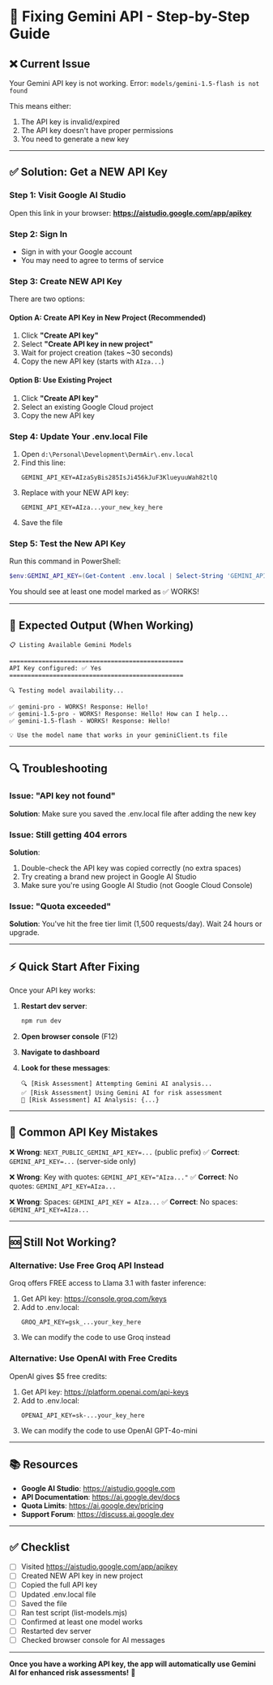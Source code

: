 # 🔧 Fixing Gemini API - Step-by-Step Guide

## ❌ Current Issue

Your Gemini API key is not working. Error: `models/gemini-1.5-flash is not found`

This means either:
1. The API key is invalid/expired
2. The API key doesn't have proper permissions
3. You need to generate a new key

---

## ✅ Solution: Get a NEW API Key

### Step 1: Visit Google AI Studio

Open this link in your browser:
**https://aistudio.google.com/app/apikey**

### Step 2: Sign In

- Sign in with your Google account
- You may need to agree to terms of service

### Step 3: Create NEW API Key

There are two options:

#### Option A: Create API Key in New Project (Recommended)
1. Click **"Create API key"**
2. Select **"Create API key in new project"**
3. Wait for project creation (takes ~30 seconds)
4. Copy the new API key (starts with `AIza...`)

#### Option B: Use Existing Project
1. Click **"Create API key"**
2. Select an existing Google Cloud project
3. Copy the new API key

### Step 4: Update Your .env.local File

1. Open `d:\Personal\Development\DermAir\.env.local`
2. Find this line:
   ```
   GEMINI_API_KEY=AIzaSyBis285IsJi456kJuF3KlueyuuWah82tlQ
   ```
3. Replace with your NEW API key:
   ```
   GEMINI_API_KEY=AIza...your_new_key_here
   ```
4. Save the file

### Step 5: Test the New API Key

Run this command in PowerShell:

```powershell
$env:GEMINI_API_KEY=(Get-Content .env.local | Select-String 'GEMINI_API_KEY' | ForEach-Object { $_.ToString().Split('=')[1] }); node scripts/list-models.mjs
```

You should see at least one model marked as ✅ WORKS!

---

## 🎯 Expected Output (When Working)

```
📋 Listing Available Gemini Models

================================================
API Key configured: ✅ Yes
================================================

🔍 Testing model availability...

✅ gemini-pro - WORKS! Response: Hello!
✅ gemini-1.5-pro - WORKS! Response: Hello! How can I help...
✅ gemini-1.5-flash - WORKS! Response: Hello!

💡 Use the model name that works in your geminiClient.ts file
```

---

## 🔍 Troubleshooting

### Issue: "API key not found"
**Solution**: Make sure you saved the .env.local file after adding the new key

### Issue: Still getting 404 errors
**Solution**: 
1. Double-check the API key was copied correctly (no extra spaces)
2. Try creating a brand new project in Google AI Studio
3. Make sure you're using Google AI Studio (not Google Cloud Console)

### Issue: "Quota exceeded"
**Solution**: You've hit the free tier limit (1,500 requests/day). Wait 24 hours or upgrade.

---

## ⚡ Quick Start After Fixing

Once your API key works:

1. **Restart dev server**:
   ```powershell
   npm run dev
   ```

2. **Open browser console** (F12)

3. **Navigate to dashboard**

4. **Look for these messages**:
   ```
   🔍 [Risk Assessment] Attempting Gemini AI analysis...
   ✅ [Risk Assessment] Using Gemini AI for risk assessment
   🤖 [Risk Assessment] AI Analysis: {...}
   ```

---

## 📝 Common API Key Mistakes

❌ **Wrong**: `NEXT_PUBLIC_GEMINI_API_KEY=...` (public prefix)
✅ **Correct**: `GEMINI_API_KEY=...` (server-side only)

❌ **Wrong**: Key with quotes: `GEMINI_API_KEY="AIza..."`
✅ **Correct**: No quotes: `GEMINI_API_KEY=AIza...`

❌ **Wrong**: Spaces: `GEMINI_API_KEY = AIza...`
✅ **Correct**: No spaces: `GEMINI_API_KEY=AIza...`

---

## 🆘 Still Not Working?

### Alternative: Use Free Groq API Instead

Groq offers FREE access to Llama 3.1 with faster inference:

1. Get API key: https://console.groq.com/keys
2. Add to .env.local:
   ```
   GROQ_API_KEY=gsk_...your_key_here
   ```
3. We can modify the code to use Groq instead

### Alternative: Use OpenAI with Free Credits

OpenAI gives $5 free credits:

1. Get API key: https://platform.openai.com/api-keys
2. Add to .env.local:
   ```
   OPENAI_API_KEY=sk-...your_key_here
   ```
3. We can modify the code to use OpenAI GPT-4o-mini

---

## 📚 Resources

- **Google AI Studio**: https://aistudio.google.com
- **API Documentation**: https://ai.google.dev/docs
- **Quota Limits**: https://ai.google.dev/pricing
- **Support Forum**: https://discuss.ai.google.dev

---

## ✅ Checklist

- [ ] Visited https://aistudio.google.com/app/apikey
- [ ] Created NEW API key in new project
- [ ] Copied the full API key
- [ ] Updated .env.local file
- [ ] Saved the file
- [ ] Ran test script (list-models.mjs)
- [ ] Confirmed at least one model works
- [ ] Restarted dev server
- [ ] Checked browser console for AI messages

---

**Once you have a working API key, the app will automatically use Gemini AI for enhanced risk assessments!** 🎉
